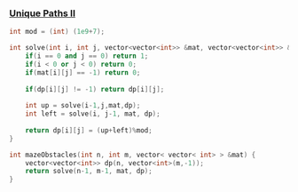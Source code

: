 ### [Unique Paths II](https://www.codingninjas.com/codestudio/problems/maze-obstacles_977241?source=youtube&campaign=striver_dp_videos&utm_source=youtube&utm_medium=affiliate&utm_campaign=striver_dp_videos&leftPanelTab=0)

```cpp
int mod = (int) (1e9+7);

int solve(int i, int j, vector<vector<int>> &mat, vector<vector<int>> &dp){
    if(i == 0 and j == 0) return 1;
    if(i < 0 or j < 0) return 0;
    if(mat[i][j] == -1) return 0;
    
    if(dp[i][j] != -1) return dp[i][j];
    
    int up = solve(i-1,j,mat,dp);
    int left = solve(i, j-1, mat, dp);
    
    return dp[i][j] = (up+left)%mod;
}

int mazeObstacles(int n, int m, vector< vector< int> > &mat) {
    vector<vector<int>> dp(n, vector<int>(m,-1));
    return solve(n-1, m-1, mat, dp);
}
```